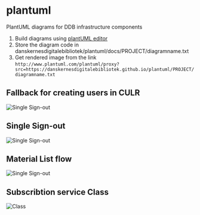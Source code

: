 # plantuml
PlantUML diagrams for DDB infrastructure components

1. Build diagrams using [plantUML editor](http://www.plantuml.com/plantuml/uml/)
1. Store the diagram code in danskernesdigitalebibliotek/plantuml/docs/PROJECT/diagramname.txt
1. Get rendered image from the link `http://www.plantuml.com/plantuml/proxy?src=https://danskernesdigitalebibliotek.github.io/plantuml/PROJECT/diagramname.txt`


## Fallback for creating users in CULR
![Single Sign-out](http://www.plantuml.com/plantuml/proxy?src=https://danskernesdigitalebibliotek.github.io/plantuml/sso/fallback-culr.txt)
## Single Sign-out
![Single Sign-out](http://www.plantuml.com/plantuml/proxy?src=https://danskernesdigitalebibliotek.github.io/plantuml/sso/singlesignout.txt)

## Material List flow
![Single Sign-out](http://www.plantuml.com/plantuml/proxy?src=https://danskernesdigitalebibliotek.github.io/plantuml/listServices/materialListFlow.puml)

## Subscribtion service Class
![Class](http://www.plantuml.com/plantuml/proxy?src=https://danskernesdigitalebibliotek.github.io/plantuml/listServices/subscription.class.puml)

